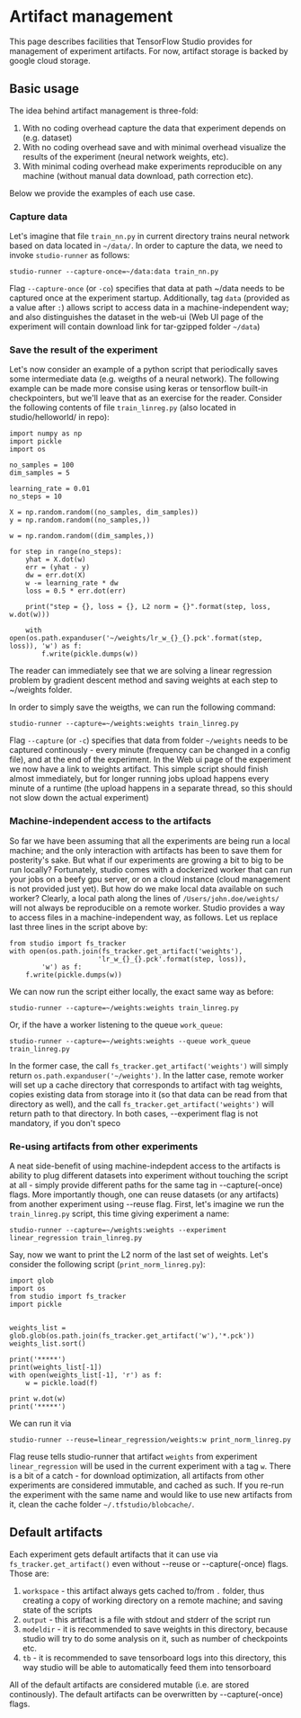 # Artifact management

This page describes facilities that TensorFlow Studio provides for management of experiment artifacts. 
For now, artifact storage is backed by google cloud storage. 

## Basic usage
The idea behind artifact management is three-fold:
1. With no coding overhead capture the data that experiment depends on (e.g. dataset)
2. With no coding overhead save and with minimal overhead visualize the results of the experiment (neural network weights, etc).
3. With minimal coding overhead make experiments reproducible on any machine (without manual data download, path correction etc).

Below we provide the examples of each use case. 

### Capture data 
Let's imagine that file `train_nn.py` in current directory trains neural network based on data located in `~/data/`. In order to capture the data, we need to invoke `studio-runner` as follows:

    studio-runner --capture-once=~/data:data train_nn.py

Flag `--capture-once` (or `-co`) specifies that data at path ~/data needs to be captured once at the experiment startup. Additionally, tag `data` (provided as a value after `:`) allows script to access data
in a machine-independent way; and also distinguishes the dataset in the web-ui (Web UI page of the experiment will contain download link for tar-gzipped folder `~/data`)

### Save the result of the experiment 
Let's now consider an example of a python script that periodically saves some intermediate data (e.g. weigths of a neural network). The following example can be made more consise using 
keras or tensorflow built-in checkpointers, but we'll leave that as an exercise for the reader. 
Consider the following contents of file `train_linreg.py` (also located in studio/helloworld/ in repo):
    
    import numpy as np
    import pickle
    import os
    
    no_samples = 100
    dim_samples = 5

    learning_rate = 0.01
    no_steps = 10

    X = np.random.random((no_samples, dim_samples))
    y = np.random.random((no_samples,))

    w = np.random.random((dim_samples,))

    for step in range(no_steps):
        yhat = X.dot(w)
        err = (yhat - y)
        dw = err.dot(X)
        w -= learning_rate * dw  
        loss = 0.5 * err.dot(err)
        
        print("step = {}, loss = {}, L2 norm = {}".format(step, loss, w.dot(w)))

        with open(os.path.expanduser('~/weights/lr_w_{}_{}.pck'.format(step, loss)), 'w') as f:
            f.write(pickle.dumps(w))
      
The reader can immediately see that we are solving a linear regression problem by gradient descent method and saving weights at each step to ~/weights folder. 

In order to simply save the weigths, we can run the following command:
    
    studio-runner --capture=~/weights:weights train_linreg.py 

Flag `--capture` (or `-c`) specifies that data from folder `~/weights` needs to be captured continously - every minute (frequency can be changed in a config file), and at the end of the experiment. 
In the Web ui page of the experiment we now have a link to weights artifact. This simple script should finish almost immediately, but for longer running jobs upload happens every minute of a runtime (the upload happens in a separate thread, so this should not slow down the actual experiment)

### Machine-independent access to the artifacts 
So far we have been assuming that all the experiments are being run a local machine; and the only interaction with artifacts has been to save them for posterity's sake. 
But what if our experiments are growing a bit to big to be run locally? Fortunately, studio comes with a dockerized worker that can run your jobs on a beefy gpu server,
or on a cloud instance (cloud management is not provided just yet). But how do we make local data available on such worker? Clearly, a local path along the lines of 
`/Users/john.doe/weights/`  will not always be reproducible on a remote worker. Studio provides a way to access files in a machine-independent 
way, as follows. Let us replace last three lines in the script above by:

    from studio import fs_tracker 
    with open(os.path.join(fs_tracker.get_artifact('weights'), 
                          'lr_w_{}_{}.pck'.format(step, loss)),
            'w') as f:
        f.write(pickle.dumps(w))

We can now run the script either locally, the exact same way as before:    
    
    studio-runner --capture=~/weights:weights train_linreg.py 

Or, if the have a worker listening to the queue `work_queue`:

    studio-runner --capture=~/weights:weights --queue work_queue train_linreg.py

In the former case, the call `fs_tracker.get_artifact('weights')` will simply return `os.path.expanduser('~/weights')`. 
In the latter case, remote worker will set up a cache directory that corresponds to artifact with tag weights, copies existing data from storage into it (so that data can be read from that directory as well), 
and the call `fs_tracker.get_artifact('weights')` will return path to that directory. In both cases, --experiment flag is not mandatory, if you don't speco

### Re-using artifacts from other experiments
A neat side-benefit of using machine-indepdent access to the artifacts is ability to plug different datasets into experiment without touching the script at all - simply provide different paths for the same tag in --capture(-once) flags. 
More importantly though, one can reuse datasets (or any artifacts) from another experiment using --reuse flag. 
First, let's imagine we run the `train_linreg.py` script, this time giving experiment a name: 
    
    studio-runner --capture=~/weights:weights --experiment linear_regression train_linreg.py 

Say, now we want to print the L2 norm of the last set of weights. 
Let's consider the following script (`print_norm_linreg.py`):

    import glob
    import os
    from studio import fs_tracker 
    import pickle


    weights_list = glob.glob(os.path.join(fs_tracker.get_artifact('w'),'*.pck'))
    weights_list.sort()

    print('*****')
    print(weights_list[-1])
    with open(weights_list[-1], 'r') as f:
        w = pickle.load(f)

    print w.dot(w)
    print('*****')

We can run it via

    studio-runner --reuse=linear_regression/weights:w print_norm_linreg.py

Flag reuse tells studio-runner that artifact `weights` from experiment `linear_regression` will be used in the current experiment with a tag `w`. 
There is a bit of a catch - for download optimization, all artifacts from other experiments are considered immutable, and cached as such. If you re-run the experiment with the same name and would like to use new artifacts from it, 
clean the cache folder `~/.tfstudio/blobcache/`. 

## Default artifacts

Each experiment gets default artifacts that it can use via `fs_tracker.get_artifact()` even without --reuse or --capture(-once) flags. Those are:

1. `workspace` - this artifact always gets cached to/from `.` folder, thus creating a copy of working directory on a remote machine; and saving state of the scripts
2. `output` - this artifact is a file with stdout and stderr of the script run
3. `modeldir` - it is recommended to save weights in this directory, because studio will try to do some analysis on it, such as number of checkpoints etc.
4. `tb` - it is recommended to save tensorboard logs into this directory, this way studio will be able to automatically feed them into tensorboard

All of the default artifacts are considered mutable (i.e. are stored continously). The default artifacts can be overwritten by --capture(-once) flags. 
